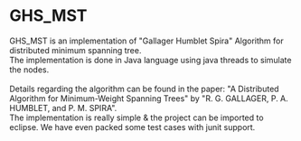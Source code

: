 GHS_MST
===============

GHS_MST is an implementation of "Gallager Humblet Spira" Algorithm for distributed minimum spanning tree.<br>
The implementation is done in Java language using java threads to simulate the nodes.
<br><br>
Details regarding the algorithm can be found in the paper: "A Distributed Algorithm for Minimum-Weight Spanning Trees" by "R. G. GALLAGER, P. A. HUMBLET, and P. M. SPIRA".<br>
The implementation is really simple & the project can be imported to eclipse. We have even packed some test cases with junit support.

